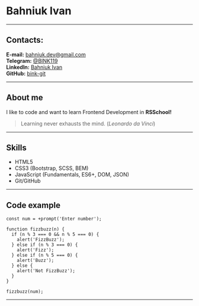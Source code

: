 # Bahniuk Ivan

---

## Contacts:

**E-mail:** <bahniuk.dev@gmail.com>\
**Telegram:** [@BINK119](https://t.me/BINK119)\
**LinkedIn:** [Bahniuk Ivan](https://www.linkedin.com/in/ivan-bahniuk-356848104/)\
**GitHub:** [bink-git](https://github.com/bink-git)

---

## About me

I like to code and want to learn Frontend Development in **RSSchool!**

> Learning never exhausts the mind. (_Leonardo da Vinci_)

---

## Skills

- HTML5
- CSS3 (Bootstrap, SCSS, BEM)
- JavaScript (Fundamentals, ES6+, DOM, JSON)
- Git/GitHub

---

## Code example

```
const num = +prompt('Enter number');

function fizzbuzz(n) {
  if (n % 3 === 0 && n % 5 === 0) {
    alert('FizzBuzz');
  } else if (n % 3 === 0) {
    alert('Fizz');
  } else if (n % 5 === 0) {
    alert('Buzz');
  } else {
    alert('Not FizzBuzz');
  }
}

fizzbuzz(num);
```

---
